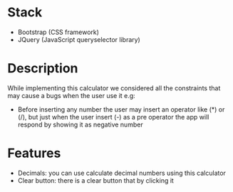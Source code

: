 # Stack
* Bootstrap (CSS framework)
* JQuery (JavaScript queryselector library)

# Description

While implementing this calculator we considered all the constraints that may cause a bugs when the user use it e.g:
- Before inserting any number the user may insert an operator like (*) or (/), but just when the user insert (-) as a pre operator the app will respond by showing it as negative number

# Features
* Decimals: you can use calculate decimal numbers using this calculator
* Clear button: there is a clear button that by clicking it 